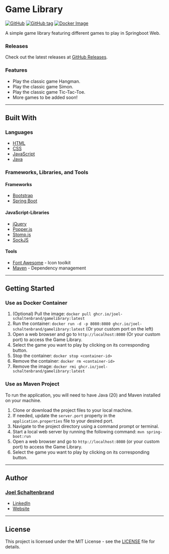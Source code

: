 # Game Library

[![GitHub](https://img.shields.io/github/license/Joel-Schaltenbrand/GameLibrary?style=for-the-badge)](https://github.com/Joel-Schaltenbrand/GameLibrary/blob/master/LICENSE)
[![GitHub tag](https://img.shields.io/github/v/tag/Joel-Schaltenbrand/GameLibrary?style=for-the-badge)](https://github.com/Joel-Schaltenbrand/GameLibrary/tags)
[![Docker Image](https://img.shields.io/badge/Docker%20image-ghcr.io%2Fjoel--schaltenbrand%2Fgamelibrary-green/gamelibrary?style=for-the-badge&link=https://ghcr.io/joel-schaltenbrand/gamelibrary)](https://ghcr.io/joel-schaltenbrand/gamelibrary)

A simple game library featuring different games to play in Springboot Web.

### Releases

Check out the latest releases at [GitHub Releases](https://github.com/joel-schaltenbrand/GameLibrary/releases).

### Features

* Play the classic game Hangman.
* Play the classic game Simon.
* Play the classic game Tic-Tac-Toe.
* More games to be added soon!

---

## Built With

### Languages

- [HTML](https://developer.mozilla.org/en-US/docs/Web/HTML)
- [CSS](https://developer.mozilla.org/en-US/docs/Web/CSS)
- [JavaScript](https://www.javascript.com/)
- [Java](https://www.java.com/en/)

### Frameworks, Libraries, and Tools

#### Frameworks

- [Bootstrap](https://getbootstrap.com/)
- [Spring Boot](https://spring.io/projects/spring-boot)

#### JavaScript-Libraries

- [jQuery](https://jquery.com/)
- [Popper.js](https://popper.js.org/)
- [Stomp.js](https://github.com/stomp-js/stompjs)
- [SockJS](https://github.com/sockjs/sockjs-client)

#### Tools

- [Font Awesome](https://fontawesome.com/) - Icon toolkit
- [Maven](https://maven.apache.org/) - Dependency management

---

## Getting Started

### Use as Docker Container

1. (Optional) Pull the image: `docker pull ghcr.io/joel-schaltenbrand/gamelibrary:latest`
2. Run the container: `docker run -d -p 8080:8080 ghcr.io/joel-schaltenbrand/gamelibrary:latest` (Or your custom port on
   the left)
3. Open a web browser and go to `http://localhost:8080` (Or your custom port) to access the Game Library.
4. Select the game you want to play by clicking on its corresponding button.
5. Stop the container: `docker stop <container-id>`
6. Remove the container: `docker rm <container-id>`
7. Remove the image: `docker rmi ghcr.io/joel-schaltenbrand/gamelibrary:latest`

### Use as Maven Project

To run the application, you will need to have Java (20) and Maven installed on your machine.

1. Clone or download the project files to your local machine.
2. If needed, update the `server.port` property in the `application.properties` file to your desired port.
3. Navigate to the project directory using a command prompt or terminal.
4. Start a local web server by running the following command: `mvn spring-boot:run`
5. Open a web browser and go to `http://localhost:8080` (or your custom port) to access the Game Library.
6. Select the game you want to play by clicking on its corresponding button.

---

## Author

### [Joel Schaltenbrand](https://github.com/Joel-Schaltenbrand)

* [LinkedIn](https://www.linkedin.com/in/joel-schaltenbrand/)
* [Website](https://joelschaltenbrand.ch/)

---

## License

This project is licensed under the MIT License - see the [LICENSE](LICENSE) file for details.
